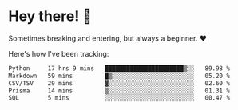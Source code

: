 # Hey there! 👋
Sometimes breaking and entering, but always a beginner. ❤️

Here's how I've been tracking:
<!--START_SECTION:waka-->

```txt
Python     17 hrs 9 mins   ██████████████████████▒░░   89.98 %
Markdown   59 mins         █▒░░░░░░░░░░░░░░░░░░░░░░░   05.20 %
CSV/TSV    29 mins         ▓░░░░░░░░░░░░░░░░░░░░░░░░   02.60 %
Prisma     14 mins         ▒░░░░░░░░░░░░░░░░░░░░░░░░   01.31 %
SQL        5 mins          ░░░░░░░░░░░░░░░░░░░░░░░░░   00.47 %
```

<!--END_SECTION:waka-->
